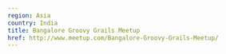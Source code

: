 ```yaml
---
region: Asia
country: India
title: Bangalore Groovy Grails Meetup
href: http://www.meetup.com/Bangalore-Groovy-Grails-Meetup/
---
```

